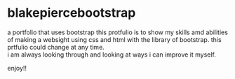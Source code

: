 # blakepiercebootstrap
a portfolio that uses bootstrap
this protfulio is to show my skills amd abilities of making a websight using css and html with the library of bootstrap. this prtfulio could change at any time.  
i am always looking through and looking at ways i can improve it myself.

enjoy!!
